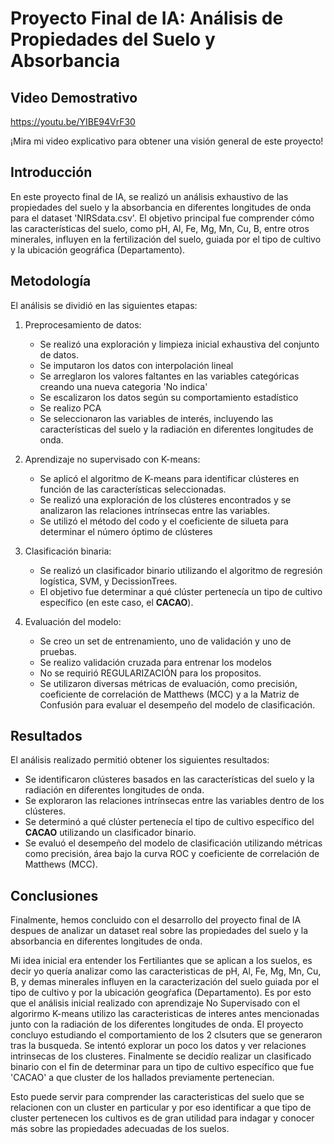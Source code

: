 # Proyecto Final de IA: Análisis de Propiedades del Suelo y Absorbancia

## Video Demostrativo

https://youtu.be/YIBE94VrF30

¡Mira mi video explicativo para obtener una visión general de este proyecto!


## Introducción
En este proyecto final de IA, se realizó un análisis exhaustivo de las propiedades del suelo y la absorbancia en diferentes longitudes de onda para el dataset 'NIRSdata.csv'. El objetivo principal fue comprender cómo las características del suelo, como pH, Al, Fe, Mg, Mn, Cu, B, entre otros minerales, influyen en la fertilización del suelo, guiada por el tipo de cultivo y la ubicación geográfica (Departamento).

## Metodología
El análisis se dividió en las siguientes etapas:

1. Preprocesamiento de datos:
   - Se realizó una exploración y limpieza inicial exhaustiva del conjunto de datos.
   - Se imputaron los datos con interpolación lineal
   - Se arreglaron los valores faltantes en las variables categóricas creando una nueva categoria 'No indica'
   - Se escalizaron los datos según su comportamiento estadístico
   - Se realizo PCA
   - Se seleccionaron las variables de interés, incluyendo las características del suelo y la radiación en diferentes longitudes de onda.

2. Aprendizaje no supervisado con K-means:
   - Se aplicó el algoritmo de K-means para identificar clústeres en función de las características seleccionadas.
   - Se realizó una exploración de los clústeres encontrados y se analizaron las relaciones intrínsecas entre las variables.
   - Se utilizó el método del codo y el coeficiente de silueta para determinar el número óptimo de clústeres

3. Clasificación binaria:
   - Se realizó un clasificador binario utilizando el algoritmo de regresión logística, SVM, y DecissionTrees.
   - El objetivo fue determinar a qué clúster pertenecía un tipo de cultivo específico (en este caso, el **CACAO**).

4. Evaluación del modelo:
   - Se creo un set de entrenamiento, uno de validación y uno de pruebas.
   - Se realizo validación cruzada para entrenar los modelos
   - No se requirió REGULARIZACIÓN para los propositos.
   - Se utilizaron diversas métricas de evaluación, como precisión, coeficiente de correlación de Matthews (MCC) y a la Matriz de Confusión para evaluar el desempeño del modelo de clasificación.


## Resultados
El análisis realizado permitió obtener los siguientes resultados:

- Se identificaron clústeres basados en las características del suelo y la radiación en diferentes longitudes de onda.
- Se exploraron las relaciones intrínsecas entre las variables dentro de los clústeres.
- Se determinó a qué clúster pertenecía el tipo de cultivo específico del **CACAO** utilizando un clasificador binario.
- Se evaluó el desempeño del modelo de clasificación utilizando métricas como precisión, área bajo la curva ROC y coeficiente de correlación de Matthews (MCC).

## Conclusiones
Finalmente, hemos concluido con el desarrollo del proyecto final de IA despues de analizar un dataset real sobre las propiedades del suelo y la absorbancia en diferentes longitudes de onda.

Mi idea inicial era entender los Fertiliantes que se aplican a los suelos, es decir yo quería analizar como las caracteristicas de pH, Al, Fe, Mg, Mn, Cu, B, y demas minerales influyen en la caracterización del suelo guiada por el tipo de cultivo y por la ubicación geogŕafica (Departamento). Es por esto que el análisis inicial realizado con aprendizaje No Supervisado con el algorirmo K-means utilizo las caracteristicas de interes antes mencionadas junto con la radiación de los diferentes longitudes de onda. El proyecto concluyo estudiando el comportamiento de los 2 clsuters que se generaron tras la busqueda. Se intentó explorar un poco los datos y ver relaciones intrinsecas de los clusteres. Finalmente se decidío realizar un clasificado binario con el fin de determinar para un tipo de cultivo específico que fue 'CACAO' a que cluster de los hallados previamente pertenecian.

Esto puede servir para comprender las caracteristicas del suelo que se relacionen con un cluster en particular y por eso identificar a que tipo de cluster pertenecen los cultivos es de gran utilidad para indagar y conocer más sobre las propiedades adecuadas de los suelos.


